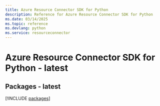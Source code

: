 ```yaml
---
title: Azure Resource Connector SDK for Python
description: Reference for Azure Resource Connector SDK for Python
ms.date: 03/14/2025
ms.topic: reference
ms.devlang: python
ms.service: resourceconnector
---
```

# Azure Resource Connector SDK for Python - latest
## Packages - latest
[!INCLUDE [packages](resource-connector-index.md)]